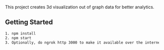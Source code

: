 This project creates 3d visualization out of graph data for better analytics.

## Getting Started
```bash
1. npm install
2. npm start
3. Optionally, do ngrok http 3000 to make it available over the internet as well
```
